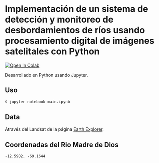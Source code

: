 # Implementación de un sistema de detección y monitoreo de desbordamientos de ríos usando procesamiento digital de imágenes satelitales con Python

[![Open In Colab](https://colab.research.google.com/assets/colab-badge.svg)](https://colab.research.google.com/github/luisfigueroaa/monitoreo-de-desbordamientos/blob/main/main.ipynb)

Desarrollado en Python usando Jupyter.

## Uso

```
$ jupyter notebook main.ipynb
```

## Data

Através del Landsat de la página [Earth Explorer](https://earthexplorer.usgs.gov/).

## Coordenadas del Rio Madre de Dios

```-12.5902, -69.1644```

